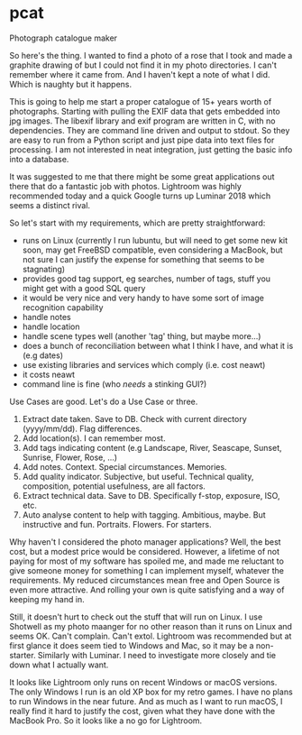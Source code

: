 # pcat
Photograph catalogue maker

So here's the thing. I wanted to find a photo of a rose that I took and made a graphite drawing of but I could not find it in my photo directories. I can't remember where it came from. And I haven't kept a note of what I did. Which is naughty but it happens.

This is going to help me start a proper catalogue of 15+ years worth of photographs. Starting with pulling the EXIF data that gets embedded into jpg images. The libexif library and exif program are written in C, with no dependencies. They are command line driven and output to stdout. So they are easy to run from a Python script and just pipe data into text files for processing. I am not interested in neat integration, just getting the basic info into a database.

It was suggested to me that there might be some great applications out there that do a fantastic job with photos. Lightroom was highly recommended today and a quick Google turns up Luminar 2018 which seems a distinct rival. 

So let's start with my requirements, which are pretty straightforward:

* runs on Linux (currently I run lubuntu, but will need to get some new kit soon, may get FreeBSD compatible, even considering a MacBook, but not sure I can justify the expense for something that seems to be stagnating)
* provides good tag support, eg searches, number of tags, stuff you might get with a good SQL query
* it would be very nice and very handy to have some sort of image recognition capability
* handle notes
* handle location
* handle scene types well (another 'tag' thing, but maybe more...)
* does a bunch of reconciliation between what I think I have, and what it is (e.g dates)
* use existing libraries and services which comply (i.e. cost neawt)
* it costs neawt
* command line is fine (who *needs* a stinking GUI?)

Use Cases are good. Let's do a Use Case or three.

1. Extract date taken. Save to DB. Check with current directory (yyyy/mm/dd). Flag differences.
2. Add location(s). I can remember most.
3. Add tags indicating content (e.g Landscape, River, Seascape, Sunset, Sunrise, Flower, Rose, ...)
4. Add notes. Context. Special circumstances. Memories. 
5. Add quality indicator. Subjective, but useful. Technical quality, composition, potential usefulness, are all factors.
6. Extract technical data. Save to DB. Specifically f-stop, exposure, ISO, etc.
7. Auto analyse content to help with tagging. Ambitious, maybe. But instructive and fun. Portraits. Flowers. For starters.

Why haven't I considered the photo manager applications? Well, the best cost, but a modest price would be considered. However, a lifetime of not paying for most of my software has spoiled me, and made me reluctant to give someone money for something I can implement myself, whatever the requirements. My reduced circumstances mean free and Open Source is even more attractive. And rolling your own is quite satisfying and a way of keeping my hand in.

Still, it doesn't hurt to check out the stuff that will run on Linux. I use Shotwell as my photo maanger for no other reason than it runs on Linux and seems OK. Can't complain. Can't extol. Lightroom was recommended  but at first glance it does seem tied to Windows and Mac, so it may be a non-starter. Similarly with Luminar. I need to investigate more closely and tie down what I actually want.

It looks like Lightroom only runs on recent Windows or macOS versions. The only Windows I run is an old XP box for my retro games. I have no plans to run Windows in the near future. And as much as I want to run macOS, I really find it hard to justify the cost, given what they have done with the MacBook Pro. So it looks like a no go for Lightroom.
